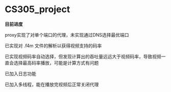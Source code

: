 # CS305_project

**目前进度**

proxy实现了对单个端口的代理，未实现通过DNS选择最优端口

已实现对 .f4m 文件的解析以获得视频支持的码率

已实现视频码率自动选择，但发现计算出的吞吐量远远大于视频码率，导致视频一直会选择最高码率播放，可能是计算方式有问题

已加入日志功能

已加入多线程，能在播放完视频后正常关闭代理
